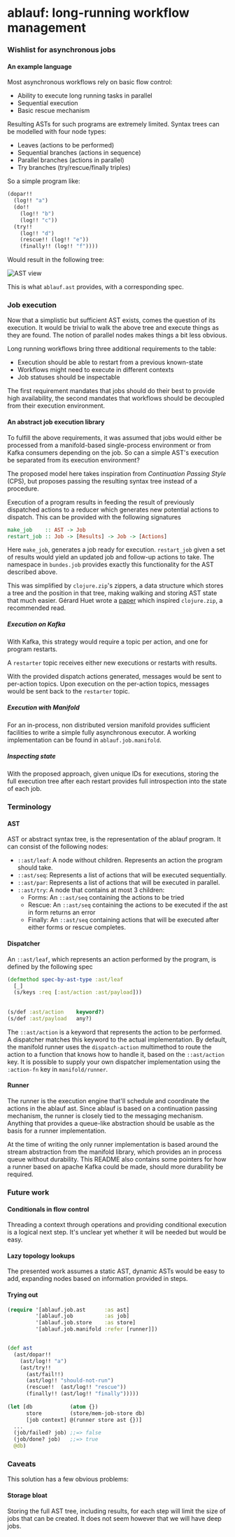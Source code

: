 ablauf: long-running workflow management
========================================

### Wishlist for asynchronous jobs

#### An example language

Most asynchronous workflows rely on basic flow control:

- Ability to execute long running tasks in parallel
- Sequential execution
- Basic rescue mechanism

Resulting ASTs for such programs are extremely limited. Syntax
trees can be modelled with four node types:

- Leaves (actions to be performed)
- Sequential branches (actions in sequence)
- Parallel branches (actions in parallel)
- Try branches (try/rescue/finally triples)

So a simple program like:

```clojure
(dopar!!
  (log!! "a")
  (do!!
    (log!! "b")
	(log!! "c"))
  (try!!
    (log!! "d")
	(rescue!! (log!! "e"))
	(finally!! (log!! "f"))))
```

Would result in the following tree:

![AST view](doc/ast.png)

This is what `ablauf.ast` provides, with a corresponding spec.

### Job execution

Now that a simplistic but sufficient AST exists, comes the question of its
execution. It would be trivial to walk the above tree and execute things
as they are found. The notion of parallel nodes makes things a bit less
obvious.

Long running workflows bring three additional requirements to the table:

- Execution should be able to restart from a previous known-state
- Workflows might need to execute in different contexts
- Job statuses should be inspectable

The first requirement mandates that jobs should do their best to
provide high availability, the second mandates that workflows should
be decoupled from their execution environment.

#### An abstract job execution library

To fulfill the above requirements, it was assumed that jobs would
either be processed from a manifold-based single-process environment
or from Kafka consumers depending on the job. So can a simple AST's
execution be separated from its execution environment?

The proposed model here takes inspiration from *Continuation Passing Style*
(CPS), but proposes passing the resulting syntax tree instead of a procedure.

Execution of a program results in feeding the result of previously dispatched
actions to a reducer which generates new potential actions to dispatch. This
can be provided with the following signatures

```haskell
make_job    :: AST -> Job
restart_job :: Job -> [Results] -> Job -> [Actions]
```

Here `make_job`, generates a job ready for execution.
`restart_job` given a set of results would yield an updated
job and follow-up actions to take. The namespace in `bundes.job`
provides exactly this functionality for the AST described above.

This was simplified by `clojure.zip`'s zippers, a data structure which
stores a tree and the position in that tree, making walking and
storing AST state that much easier. Gérard Huet wrote a
[paper](https://www.st.cs.uni-saarland.de/edu/seminare/2005/advanced-fp/docs/huet-zipper.pdf)
which inspired `clojure.zip`, a recommended read.

##### Execution on Kafka

With Kafka, this strategy would require a topic per action,
and one for program restarts.

A `restarter` topic receives either new executions or restarts
with results.

With the provided dispatch actions generated, messages would
be sent to per-action topics. Upon execution on the per-action topics,
messages would be sent back to the `restarter` topic.

##### Execution with Manifold

For an in-process, non distributed version manifold provides sufficient
facilities to write a simple fully asynchronous executor. A working
implementation can be found in `ablauf.job.manifold`.

##### Inspecting state

With the proposed approach, given unique IDs for executions, storing
the full execution tree after each restart provides full introspection
into the state of each job.

### Terminology

#### AST
AST or abstract syntax tree, is the representation of the ablauf program. It can consist of the following nodes:

* `::ast/leaf`: A node without children. Represents an action the program should take.
* `::ast/seq`: Represents a list of actions that will be executed sequentially.
* `::ast/par`: Represents a list of actions that will be executed in parallel.
* `::ast/try`: A node that contains at most 3 children:
    * Forms: An `::ast/seq` containing the actions to be tried
    * Rescue: An `::ast/seq` containing the actions to be executed if the ast in form returns an error
    * Finally: An `::ast/seq` containing actions that will be executed after either forms or rescue completes.
    
#### Dispatcher
An `::ast/leaf`, which represents an action performed by the program, is defined by the following spec

``` clojure
(defmethod spec-by-ast-type :ast/leaf
  [_]
  (s/keys :req [:ast/action :ast/payload]))
  
  
(s/def :ast/action    keyword?)
(s/def :ast/payload   any?)
```

The `::ast/action` is a keyword that represents the action to be performed. A dispatcher matches this keyword to the actual implementation.
By default, the manifold runner uses the `dispatch-action` multimethod to route the action to a function that knows how to handle it, based on the `::ast/action` key. It is possible to supply your own dispatcher implementation using the `:action-fn` key in `manifold/runner`.

#### Runner
The runner is the execution engine that'll schedule and coordinate the actions in the ablauf ast. Since ablauf is based on a continuation passing mechanism, the runner is closely tied to the messaging mechanism. Anything that provides a queue-like abstraction should be usable as the basis for a runner implementation.

At the time of writing the only runner implementation is based around the stream abstraction from the manifold library, which provides an in process queue without durability. This README also contains some pointers for how a runner based on apache Kafka could be made, should more durability be required.

### Future work

#### Conditionals in flow control

Threading a context through operations and providing conditional
execution is a logical next step. It's unclear yet whether it will be
needed but would be easy.

#### Lazy topology lookups

The presented work assumes a static AST, dynamic ASTs would be easy to
add, expanding nodes based on information provided in steps.
#### Trying out

```clojure
(require '[ablauf.job.ast      :as ast]
         '[ablauf.job          :as job]
         '[ablauf.job.store    :as store]
         '[ablauf.job.manifold :refer [runner]])


(def ast
  (ast/dopar!!
    (ast/log!! "a")
    (ast/try!!
      (ast/fail!!)
      (ast/log!! "should-not-run")
      (rescue!!  (ast/log!! "rescue"))
      (finally!! (ast/log!! "finally")))))
  
(let [db            (atom {})
      store         (store/mem-job-store db)
      [job context] @(runner store ast {})]
  ...
  (job/failed? job) ;;=> false
  (job/done? job)   ;;=> true
  @db)

```

### Caveats

This solution has a few obvious problems:

#### Storage bloat

Storing the full AST tree, including results, for each step will limit
the size of jobs that can be created. It does not seem however that
we will have deep jobs.


